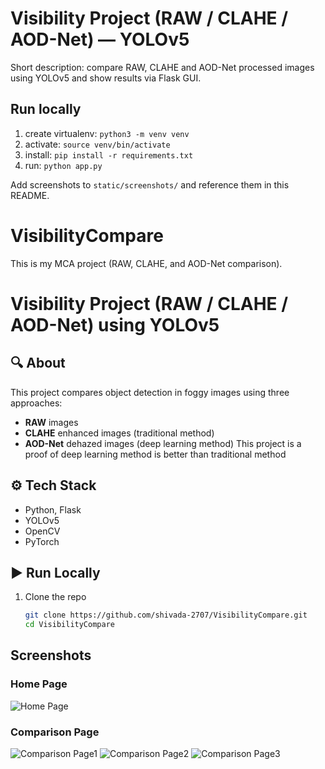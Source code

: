 # Visibility Project (RAW / CLAHE / AOD-Net) — YOLOv5

Short description: compare RAW, CLAHE and AOD-Net processed images using YOLOv5 and show results via Flask GUI.

## Run locally
1. create virtualenv: `python3 -m venv venv`
2. activate: `source venv/bin/activate`
3. install: `pip install -r requirements.txt`
4. run: `python app.py`

Add screenshots to `static/screenshots/` and reference them in this README.
# VisibilityCompare

This is my MCA project (RAW, CLAHE, and AOD-Net comparison).
# Visibility Project (RAW / CLAHE / AOD-Net) using YOLOv5  

## 🔍 About
This project compares object detection in foggy images using three approaches:
- **RAW** images  
- **CLAHE** enhanced images (traditional method)  
- **AOD-Net** dehazed images (deep learning method)
This project is a proof of deep learning method is better than traditional method

## ⚙️ Tech Stack
- Python, Flask  
- YOLOv5  
- OpenCV  
- PyTorch  

## ▶️ Run Locally
1. Clone the repo  
   ```bash
   git clone https://github.com/shivada-2707/VisibilityCompare.git
   cd VisibilityCompare

## Screenshots

### Home Page
![Home Page](static/screenshots/homepage.png)

### Comparison Page
![Comparison Page1](static/screenshots/comparisonpage1.png)
![Comparison Page2](static/screenshots/comparisonpage2.png)
![Comparison Page3](static/screenshots/comparisonpage3.png)
